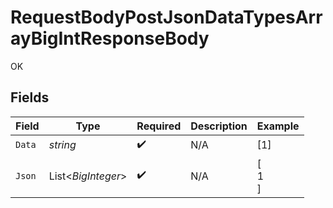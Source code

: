 # RequestBodyPostJsonDataTypesArrayBigIntResponseBody

OK


## Fields

| Field              | Type               | Required           | Description        | Example            |
| ------------------ | ------------------ | ------------------ | ------------------ | ------------------ |
| `Data`             | *string*           | :heavy_check_mark: | N/A                | [1]                |
| `Json`             | List<*BigInteger*> | :heavy_check_mark: | N/A                | [<br/>1<br/>]      |